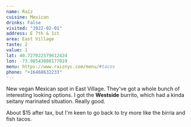 ```yaml
---
name: Raíz
cuisine: Mexican
drinks: False
visited: "2022-02-01"
address: E 7th & 1st
area: East Village
taste: 2
value: 1
lat: 40.727022579612424
lon: -73.98543880177019
menu: https://www.raiznyc.com/menu/#tacos
phone: "+16468632233"
---
```


New vegan Mexican spot in East Village. They've got a whole bunch of interesting looking options. I got the **Westside** burrito, which had a kinda seitany marinated situation. Really good.

About $15 after tax, but I'm keen to go back to try more like the birria and fish tacos.
